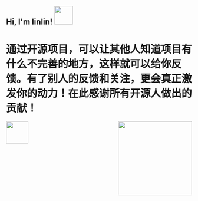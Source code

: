 <h2> Hi, I'm linlin! <img src="https://media.giphy.com/media/mGcNjsfWAjY5AEZNw6/giphy.gif" width="50"></h2>

# 通过开源项目，可以让其他人知道项目有什么不完善的地方，这样就可以给你反馈。有了别人的反馈和关注，更会真正激发你的动力！在此感谢所有开源人做出的贡献！
<img align='right' src='https://user-images.githubusercontent.com/5713670/87202985-820dcb80-c2b6-11ea-9f56-7ec461c497c3.gif' width='200"'>
				
<img src="https://media.giphy.com/media/LnQjpWaON8nhr21vNW/giphy.gif" width="60"> 
